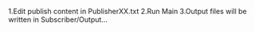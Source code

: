 1.Edit publish content in PublisherXX.txt
2.Run Main
3.Output files will be written in Subscriber/Output...
